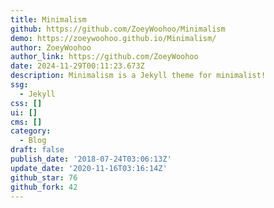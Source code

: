 ```yaml
---
title: Minimalism
github: https://github.com/ZoeyWoohoo/Minimalism
demo: https://zoeywoohoo.github.io/Minimalism/
author: ZoeyWoohoo
author_link: https://github.com/ZoeyWoohoo
date: 2024-11-29T00:11:23.673Z
description: Minimalism is a Jekyll theme for minimalist!
ssg:
  - Jekyll
css: []
ui: []
cms: []
category:
  - Blog
draft: false
publish_date: '2018-07-24T03:06:13Z'
update_date: '2020-11-16T03:16:14Z'
github_star: 76
github_fork: 42
---
```

